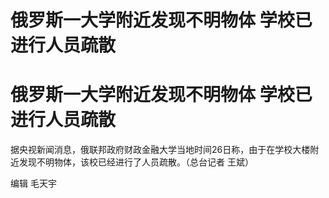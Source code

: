 # 俄罗斯一大学附近发现不明物体 学校已进行人员疏散

# 俄罗斯一大学附近发现不明物体 学校已进行人员疏散

据央视新闻消息，俄联邦政府财政金融大学当地时间26日称，由于在学校大楼附近发现不明物体，该校已经进行了人员疏散。（总台记者 王斌）

编辑 毛天宇


